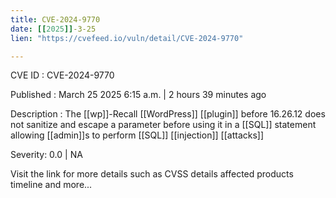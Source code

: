 ```yaml
---
title: CVE-2024-9770
date: [[2025]]-3-25
lien: "https://cvefeed.io/vuln/detail/CVE-2024-9770"

---
```


CVE ID : CVE-2024-9770

Published :  March 25
2025
6:15 a.m. | 2 hours
39 minutes ago

Description : The [[wp]]-Recall   [[WordPress]] [[plugin]] before 16.26.12 does not sanitize and escape a parameter before using it in a [[SQL]] statement
allowing [[admin]]s to perform [[SQL]] [[injection]] [[attacks]]

Severity: 0.0 | NA

Visit the link for more details
such as CVSS details
affected products
timeline
and more...
